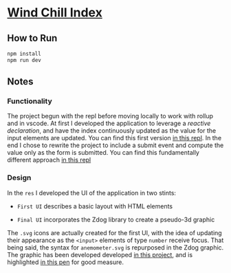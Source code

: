 # [Wind Chill Index](https://codepen.io/borntofrappe/full/WNNrrJg)

## How to Run

```bash
npm install
npm run dev
```

## Notes

### Functionality

The project begun with the repl before moving locally to work with rollup and in vscode. At first I developed the application to leverage a _reactive declaration_, and have the index continuously updated as the value for the input elements are updated. You can find this first version [in this repl](https://svelte.dev/repl/4d60816973b04ca5aaf6e35088a1c951). In the end I chose to rewrite the project to include a submit event and compute the value only as the form is submitted. You can find this fundamentally different approach [in this repl](https://svelte.dev/repl/4f87e0117de9489d8f76977549e62573)

### Design

In the `res` I developed the UI of the application in two stints:

- `First UI` describes a basic layout with HTML elements

- `Final UI` incorporates the Zdog library to create a pseudo-3d graphic

The `.svg` icons are actually created for the first UI, with the idea of updating their appearance as the `<input>` elements of type `number` receive focus. That being said, the syntax for `anemometer.svg` is repurposed in the Zdog graphic. The graphic has been developed developed [in this project](https://github.com/borntofrappe/Front-End-Practice/tree/master/Zdog%20Chicken), and is highlighted [in this pen](https://codepen.io/borntofrappe/details/Baajmzy) for good measure.
